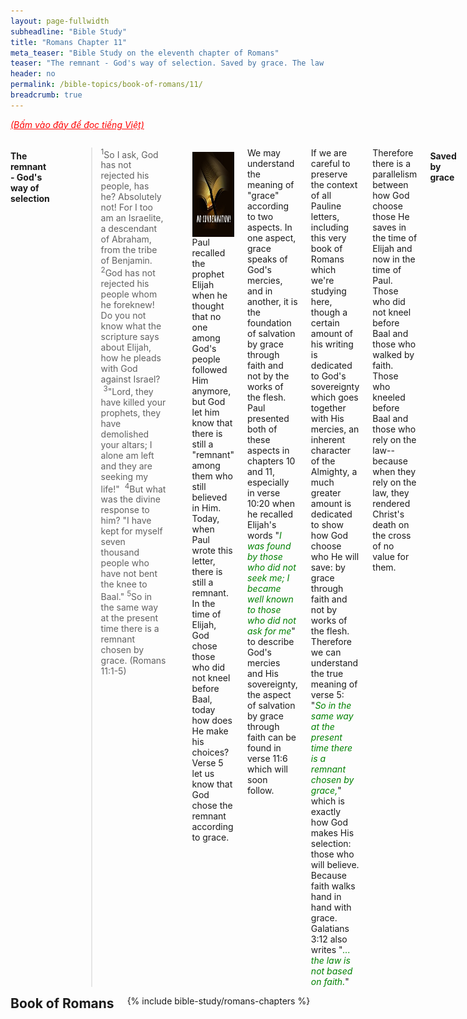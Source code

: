 ```yaml
---
layout: page-fullwidth
subheadline: "Bible Study"
title: "Romans Chapter 11"
meta_teaser: "Bible Study on the eleventh chapter of Romans"
teaser: "The remnant - God's way of selection. Saved by grace. The law ensnares those who rely on it."
header: no
permalink: /bible-topics/book-of-romans/11/
breadcrumb: true
---
```

<!--more-->
<p style="font-style: italic;"><a style="color: #ff0000;" href="{{ site.projectname }}/hoc-kinh-thanh/sach-ro-ma/11/">(Bấm vào đây để đọc tiếng Việt)</a></p>
<div class="row">
<div class="medium-8 columns">

<!-- MAIN TEXT -->
<h4 abp="1953">
<strong>The remnant - God's way of selection</strong></h4>
<p style="text-align: left;" abp="1960"><strong></strong><blockquote><sup>1</sup>So I ask, God has not rejected his people, has he? Absolutely not! For I too am an Israelite, a descendant of Abraham, from the tribe of Benjamin. <sup>2</sup>God has not rejected his people whom he foreknew! Do you not know what the scripture says about Elijah, how he pleads with God against Israel? &nbsp;<sup>3</sup>"Lord, they have killed your prophets, they have demolished your altars; I alone am left and they are seeking my life!" &nbsp;<sup>4</sup>But what was the divine response to him? "I have kept for myself seven thousand people who have not bent the knee to Baal." <sup>5</sup>So in the same way at the present time there is a remnant chosen by grace.&nbsp;(Romans 11:1-5) </blockquote></p>
<div>
<p>
<img alt src="/images/no-condemnation.jpg" style="border: 0px none; margin: 7px 15px 0px 0px; max-width: 100%; height: 136px; padding: 0px; float: left;">
<p style="text-align: left;" abp="1968">Paul recalled the prophet Elijah when he thought that no one among God's people followed Him anymore, but God let him know that there is still a "remnant" among them who still believed in Him. Today, when Paul wrote this letter, there is still a remnant. In the time of Elijah, God chose those who did not kneel before Baal, today how does He make his choices? Verse 5 let us know that God chose the remnant according to grace.</p>
</p>
</div>
<p style="text-align: left;" abp="1968">We may understand the meaning of "grace" according to two aspects. In one aspect, grace speaks of God's mercies, and in another, it is the foundation of salvation by grace through faith and not by the works of the flesh. Paul presented both of these aspects in chapters 10 and 11, especially in verse 10:20 when he recalled Elijah's words "<span style="color: #008000;"><em>I was found by those who did not seek me; I became well known to those who did not ask for me</em></span>" to describe God's mercies and His sovereignty, the aspect of salvation by grace through faith can be found in verse 11:6 which will soon follow.&nbsp;</p>
<p style="text-align: left;" abp="1968">If we are careful to preserve the context of all Pauline letters, including this very book of Romans which we're studying here, though a certain amount of his writing is dedicated to God's sovereignty which goes together with His mercies, an inherent character of the Almighty, a much greater amount is dedicated to show how God choose who He will save: by grace through faith and not by works of the flesh. Therefore we can understand the true meaning of verse 5: "<span style="color: #008000;"><em>So in the same way at the present time there is a remnant chosen by grace,</em></span>" which is exactly how God makes His selection: those who will believe. Because faith walks hand in hand with grace. Galatians 3:12 also writes "<span style="color: #008000;"><em>... the law is not based on faith.</em></span>"</p>
<p style="text-align: left;" abp="1968">Therefore there is a parallelism between how God choose those He saves in the time of Elijah and now in the time of Paul. Those who did not kneel before Baal and those who walked by faith. Those who kneeled before Baal and those who rely on the law--because when they rely on the law, they rendered Christ's death on the cross of no value for them.<br /><br /></p>
<h4 style="text-align: left;" abp="1968"><strong>Saved by grace</strong></h4>
<p style="text-align: left;" abp="1968"><blockquote><sup>6</sup>And if it is by grace, it is no longer by works, otherwise grace would no longer be grace. (Romans 11:6)</blockquote></p>
<p style="text-align: left;" abp="1968">Paul further clarified the meaning of verse 5 above that grace is the foundation of salvation. He showed the enmity between grace and works, like light and darkness. If we rely on the law then we consider ourselves not in need of God's grace. Moreover, if we cannot rely on good works to be saved, then neither can we rely on them to serve and live a life that is pleasing to God.<br /><br /></p>
<h4 abp="1968" style="text-align: left;"><strong>The law ensnares those who rely on it</strong></h4>
<p abp="1968" style="text-align: left;"><blockquote><sup>7</sup>What then? Israel failed to obtain what it was diligently seeking, but the elect obtained it. The rest were hardened, &nbsp;<sup>8</sup>as it is written,&nbsp;"God gave them a spirit of stupor,&nbsp;eyes that would not see and ears that would not hear,&nbsp;to this very day."&nbsp;&nbsp;<sup>9</sup>And David says,&nbsp;"Let their table become a snare and trap,&nbsp;a stumbling block and a retribution for them;&nbsp;<sup>10</sup>let their eyes be darkened so that they may not see,&nbsp;and make their backs bend continually." (Romans 11:7-10)</blockquote></p>
<p abp="1968" style="text-align: left;">What Isarael has been looking for is the righteousness of God, but they cannot find it because according to Romans 9:31: "<span style="color: #008000;"><em>but Israel even though pursuing a law of righteousness did not attain it.</em></span>" They could not find it because "F<em><span style="color: #008000;">or no one is declared righteous before him by the works of the law</span></em>" (Romans 3:20). And the remnant were saved according to verse 5: "<em><span style="color: #008000;">chosen by grace.</span></em>" This is the reality of what Jesus said in the parables of the king's banquet in Matthew 22:14: "<em><span style="color: #008000;">For many are called, but few are chosen.</span></em>" Israel was called to be God's people but only a small minority was chosen, those are the people who placed their trust on Christ.</p>
<p abp="1968" style="text-align: left;">Paul recalled the words of King David in Psalms 69:22-23 which foretold the people's rejection of Christ: "<em><span style="color: #008000;"><sup>22</sup>May their dining table become a trap before them!&nbsp;May it be a snare for that group of friends!&nbsp;<sup>23</sup>May their eyes be blinded!&nbsp;Make them shake violently!</span></em>" Their table must have been where they placed their offerings, the meats and drinks, where they thought their offerings will bring them righteousness. Little did they realize the law and statutes that they rely on became their judgement, which nullified the effect of Christ's death which was the only means to salvation. They became blind because though they heard the proclamations of the prophets concerning Christ, they did not believe. And their backs bent backward because of the increasing burden of precepts upon precepts, rules upon rules.</p>
<p abp="1968" style="text-align: left;">Isaiah 28:9-13 wrote: "<span style="color: #008000;"><em><sup>9</sup>Whom shall he teach knowledge? and whom shall he make to understand doctrine? them that are weaned from the milk, and drawn from the breasts.&nbsp;<sup>10</sup>For precept must be upon precept, precept upon precept; line upon line, line upon line; here a little, and there a little ...&nbsp;that they might go, and fall backward, and be broken, and snared, and taken.</em></span>"</p>
<p abp="1968" style="text-align: left;">Hopefully the reader can spot the parallelism between the writings of Isaiah, King David, and the apostle Paul: Israel relied on the law to achieve the righteousness of God but couldn't find it, except for a small remnant who relied on God's grace and were saved. The prophet Isaiah spoke these words mockingly that you who rely on the law, who can you teach? And who teaches you? To the little babies?--because only babies need the law, while the grown up can rely on faith. And this is the tendency of the law: line upon line, precept upon precept, ensnaring those who rely on it.</p>
<h4 style="text-align: left;"><br />
<strong>Conclusion</strong></h4>
<p style="text-align: left;">For the remainder of chapter 11, Paul presented God's salvation plan to Israel, and reminded the Gentile Christians that it was God's grace and through their faith that they were saved, therefore they should not boast.</p>
<p style="text-align: left;">Chapters 12 through 16 contain teachings on Christian living that I feel it unnecessary to play the role of a teacher to teach you any more than what is already written in the Scriptures that you can learn it yourselves under direct guidance of the Holy Spirit.<br /><br /></p>
<p abp="1999" style="text-align: left;"><em abp="2000" style="color: #999999;"><span abp="2001" style="font-size: 10pt; line-height: 1.2em;">Scripture quoted by permission. All scripture quotations, unless otherwise indicated, are taken from the NET Bible® copyright ©1996-2006 by Biblical Studies Press, L.L.C. All rights reserved.</span></em></p>
<p style="text-align: left;" abp="2002"><span style="color: #999999;" abp="2003"><em abp="2004"><span style="font-size: 10pt;" abp="2005">Nghi Nguyen</span></em></span></p>

<div class="alert-box text radius "><p><em abp="2000" style="color: #999999;">Disclaimer: This is my own opinion on the topic, which does not necessarily reflect the church's theology, or beliefs of the individuals in it — Nghi Nguyen</em></p></div>
<font face="Alice_5">rk]tdy90v’</font>
</div><!-- /.medium-8.columns -->
<div class="bible-index medium-4 columns">
<h2 style="margin: 0px">Book of Romans</h2>
        {% include bible-study/romans-chapters %}
</div><!-- /.medium-4.columns -->
</div><!-- /.row -->
